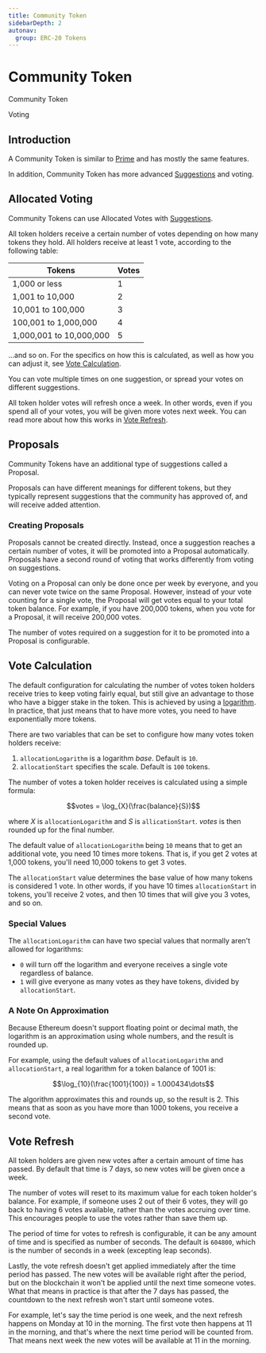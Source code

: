 ```yaml
---
title: Community Token
sidebarDepth: 2
autonav:
  group: ERC-20 Tokens
---
```


# Community Token

<Deployer code="ro9nd9">Community Token</Deployer>

<Dapp url="https://app.blockwell.ai/suggestions">Voting</Dapp>

## Introduction

A Community Token is similar to [Prime](./prime.md) and has mostly the same features.

In addition, Community Token has more advanced [Suggestions](./suggestions.md) and voting.

## Allocated Voting

Community Tokens can use Allocated Votes with [Suggestions](./suggestions.md).

All token holders receive a certain number of votes depending on how many 
tokens they hold. All holders receive at least 1 vote, according to the following table:

| Tokens | Votes |
| ------ | ----- |
| 1,000 or less | 1 | 
| 1,001 to 10,000 | 2 |
| 10,001 to 100,000 | 3 |
| 100,001 to 1,000,000 | 4 |
| 1,000,001 to 10,000,000 | 5 |

...and so on. For the specifics on how this is calculated, as well as how you can adjust
it, see [Vote Calculation](#vote-calculation).

You can vote multiple times on one suggestion, or spread your votes on different suggestions.

All token holder votes will refresh once a week. In other words, even if you spend all of 
your votes, you will be given more votes next week. You can read more about how this
works in [Vote Refresh](#vote-refresh).

## Proposals

Community Tokens have an additional type of suggestions called a Proposal.

Proposals can have different meanings for different tokens, but they typically
represent suggestions that the community has approved of, and will receive added
attention.

### Creating Proposals

Proposals cannot be created directly. Instead, once a suggestion reaches a certain number 
of votes, it will be promoted into a Proposal automatically. Proposals have a second 
round of voting  that works differently from voting on suggestions.

Voting on a Proposal can only be done once per week by everyone, and you can never vote 
twice on the same Proposal. However, instead of your vote counting for a single vote, 
the Proposal will get votes equal to your total token balance. For example, if you 
have 200,000 tokens, when you vote for a Proposal, it will receive 200,000 votes.

The number of votes required on a suggestion for it to be promoted into a Proposal is
configurable.

## Vote Calculation

The default configuration for calculating the number of votes token holders receive
tries to keep voting fairly equal, but still give an advantage to those who have
a bigger stake in the token. This is achieved by using a 
[logarithm](https://en.wikipedia.org/wiki/Logarithm). In practice, that just means
that to have more votes, you need to have exponentially more tokens.

There are two variables that can be set to configure how many votes token holders
receive:

1. `allocationLogarithm` is a logarithm *base*. Default is `10`.
2. `allocationStart` specifies the scale. Default is `100` tokens.

The number of votes a token holder receives is calculated using a simple formula:

$$votes = \log_{X}(\frac{balance}{S})$$

where $X$ is `allocationLogarithm` and $S$ is `allicationStart`. $votes$ is then
rounded up for the final number.

The default value of `allocationLogarithm` being `10` means that to get an additional
vote, you need 10 times more tokens. That is, if you get 2 votes at 1,000 tokens,
you'll need 10,000 tokens to get 3 votes.

The `allocationStart` value determines the base value of how many tokens is
considered 1 vote. In other words, if you have 10 times `allocationStart` in tokens,
you'll receive 2 votes, and then 10 times that will give you 3 votes, and so on.

### Special Values

The `allocationLogarithm` can have two special values that normally aren't allowed
for logarithms:

- `0` will turn off the logarithm and everyone receives a single vote regardless
  of balance.
- `1` will give everyone as many votes as they have tokens, divided by
  `allocationStart`.

### A Note On Approximation

Because Ethereum doesn't support floating point or decimal math, the logarithm is
an approximation using whole numbers, and the result is rounded up.

For example, using the default values of `allocationLogarithm` and `allocationStart`,
a real logarithm for a token balance of 1001 is:

$$\log_{10}(\frac{1001}{100}) = 1.000434\dots$$

The algorithm approximates this and rounds up, so the result is $2$. This means
that as soon as you have more than 1000 tokens, you receive a second vote.

## Vote Refresh

All token holders are given new votes after a certain amount of time has passed.
By default that time is 7 days, so new votes will be given once a week.

The number of votes will reset to its maximum value for each token holder's balance.
For example, if someone uses 2 out of their 6 votes, they will go back to having
6 votes available, rather than the votes accruing over time. This encourages
people to use the votes rather than save them up.

The period of time for votes to refresh is configurable, it can be any amount
of time and is specified as number of seconds. The default is `604800`, which
is the number of seconds in a week (excepting leap seconds).

Lastly, the vote refresh doesn't get applied immediately after the time period
has passed. The new votes will be available right after the period, but on the
blockchain it won't be applied until the next time someone votes. What that means
in practice is that after the 7 days has passed, the countdown to the next refresh
won't start until someone votes. 

For example, let's say the time period is one week, 
and the next refresh happens on Monday at 10 in the morning. The first vote then
happens at 11 in the morning, and that's where the next time period will be
counted from. That means next week the new votes will be available at 11 in
the morning.
